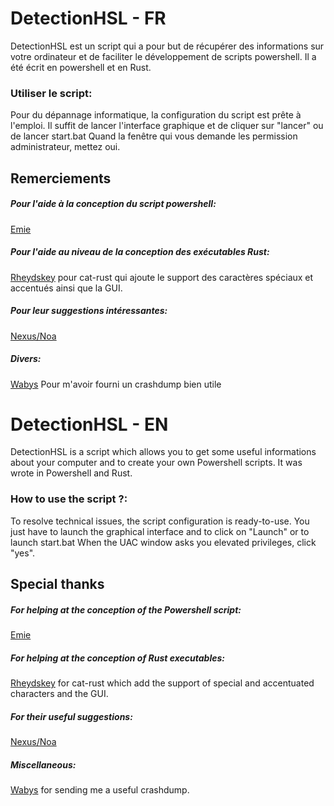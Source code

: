 # DetectionHSL - FR
DetectionHSL est un script qui a pour but de récupérer des informations sur votre ordinateur et de faciliter le développement de scripts powershell. Il a été écrit en powershell et en Rust.
### Utiliser le script:
Pour du dépannage informatique, la configuration du script est prête à l'emploi.
Il suffit de lancer l'interface graphique et de cliquer sur "lancer" ou de lancer start.bat
Quand la fenêtre qui vous demande les permission administrateur, mettez oui.
## Remerciements 
##### Pour l'aide à la conception du script powershell:
[Emie](https://github.com/skyemie)
##### Pour l'aide au niveau de la conception des exécutables Rust:
[Rheydskey](https://github.com/rheydskey) pour cat-rust qui ajoute le support des caractères spéciaux et accentués ainsi que la GUI.
#####  Pour leur suggestions intéressantes:
[Nexus/Noa](https://github.com/nexusdeveloppement)
##### Divers:
[Wabys](https://www.youtube.com/channel/UCHvyBugF-BBqH3P2EBn6c3w) Pour m'avoir fourni un crashdump bien utile


# DetectionHSL - EN
DetectionHSL is a script which allows you to get some useful informations about your computer and to create your own Powershell scripts. It was wrote in Powershell and Rust.
### How to use the script ?:
To resolve technical issues, the script configuration is ready-to-use.
You just have to launch the graphical interface and to click on "Launch" or to launch start.bat
When the UAC window asks you elevated privileges, click "yes".
## Special thanks
##### For helping at the conception of the Powershell script:
[Emie](https://github.com/skyemie)
##### For helping at the conception of Rust executables:
[Rheydskey](https://github.com/rheydskey) for cat-rust which add the support of special and accentuated characters and the GUI.
#####  For their useful suggestions:
[Nexus/Noa](https://github.com/nexusdeveloppement)
##### Miscellaneous:
[Wabys](https://www.youtube.com/channel/UCHvyBugF-BBqH3P2EBn6c3w) for sending me a useful crashdump.

